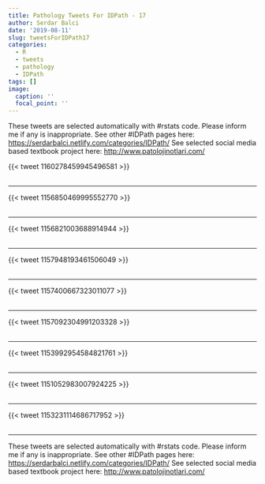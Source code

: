 ```yaml
---
title: Pathology Tweets For IDPath - 17
author: Serdar Balci
date: '2019-08-11'
slug: tweetsForIDPath17
categories:
  - R
  - tweets
  - pathology
  - IDPath
tags: []
image:
  caption: ''
  focal_point: ''
---
```



These tweets are selected automatically with #rstats code. Please inform me if any is inappropriate.
See other #IDPath pages here: https://serdarbalci.netlify.com/categories/IDPath/ 
See selected social media based textbook project here: http://www.patolojinotlari.com/

{{< tweet 1160278459945496581 >}}
<br>
<br>
<hr>
{{< tweet 1156850469995552770 >}}
<br>
<br>
<hr>
{{< tweet 1156821003688914944 >}}
<br>
<br>
<hr>
{{< tweet 1157948193461506049 >}}
<br>
<br>
<hr>
{{< tweet 1157400667323011077 >}}
<br>
<br>
<hr>
{{< tweet 1157092304991203328 >}}
<br>
<br>
<hr>
{{< tweet 1153992954584821761 >}}
<br>
<br>
<hr>
{{< tweet 1151052983007924225 >}}
<br>
<br>
<hr>
{{< tweet 1153231114686717952 >}}
<br>
<br>
<hr>


These tweets are selected automatically with #rstats code. Please inform me if any is inappropriate.
See other #IDPath pages here: https://serdarbalci.netlify.com/categories/IDPath/ 
See selected social media based textbook project here: http://www.patolojinotlari.com/
